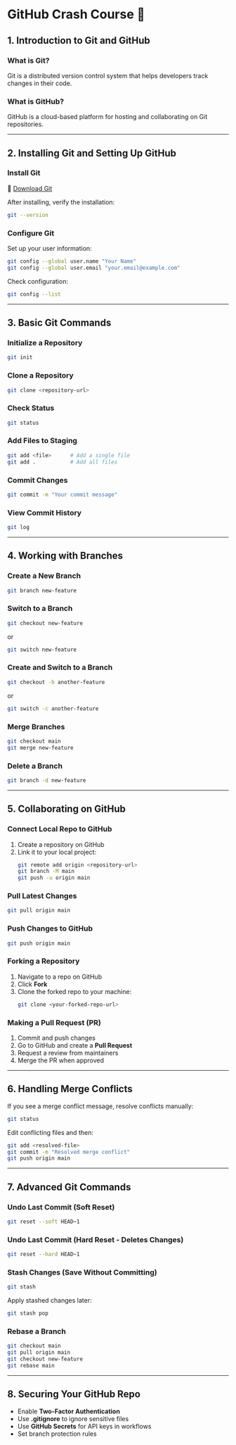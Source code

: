 # GitHub Crash Course 🚀

## **1. Introduction to Git and GitHub**

### **What is Git?**

Git is a distributed version control system that helps developers track changes in their code.

### **What is GitHub?**

GitHub is a cloud-based platform for hosting and collaborating on Git repositories.

---

## **2. Installing Git and Setting Up GitHub**

### **Install Git**

🔗 [Download Git](https://git-scm.com/downloads)

After installing, verify the installation:

```sh
git --version
```

### **Configure Git**

Set up your user information:

```sh
git config --global user.name "Your Name"
git config --global user.email "your.email@example.com"
```

Check configuration:

```sh
git config --list
```

---

## **3. Basic Git Commands**

### **Initialize a Repository**

```sh
git init
```

### **Clone a Repository**

```sh
git clone <repository-url>
```

### **Check Status**

```sh
git status
```

### **Add Files to Staging**

```sh
git add <file>      # Add a single file
git add .           # Add all files
```

### **Commit Changes**

```sh
git commit -m "Your commit message"
```

### **View Commit History**

```sh
git log
```

---

## **4. Working with Branches**

### **Create a New Branch**

```sh
git branch new-feature
```

### **Switch to a Branch**

```sh
git checkout new-feature
```

or

```sh
git switch new-feature
```

### **Create and Switch to a Branch**

```sh
git checkout -b another-feature
```

or

```sh
git switch -c another-feature
```

### **Merge Branches**

```sh
git checkout main
git merge new-feature
```

### **Delete a Branch**

```sh
git branch -d new-feature
```

---

## **5. Collaborating on GitHub**

### **Connect Local Repo to GitHub**

1. Create a repository on GitHub
2. Link it to your local project:
   ```sh
   git remote add origin <repository-url>
   git branch -M main
   git push -u origin main
   ```

### **Pull Latest Changes**

```sh
git pull origin main
```

### **Push Changes to GitHub**

```sh
git push origin main
```

### **Forking a Repository**

1. Navigate to a repo on GitHub
2. Click **Fork**
3. Clone the forked repo to your machine:
   ```sh
   git clone <your-forked-repo-url>
   ```

### **Making a Pull Request (PR)**

1. Commit and push changes
2. Go to GitHub and create a **Pull Request**
3. Request a review from maintainers
4. Merge the PR when approved

---

## **6. Handling Merge Conflicts**

If you see a merge conflict message, resolve conflicts manually:

```sh
git status
```

Edit conflicting files and then:

```sh
git add <resolved-file>
git commit -m "Resolved merge conflict"
git push origin main
```

---

## **7. Advanced Git Commands**

### **Undo Last Commit (Soft Reset)**

```sh
git reset --soft HEAD~1
```

### **Undo Last Commit (Hard Reset - Deletes Changes)**

```sh
git reset --hard HEAD~1
```

### **Stash Changes (Save Without Committing)**

```sh
git stash
```

Apply stashed changes later:

```sh
git stash pop
```

### **Rebase a Branch**

```sh
git checkout main
git pull origin main
git checkout new-feature
git rebase main
```

---

## **8. Securing Your GitHub Repo**

- Enable **Two-Factor Authentication**
- Use **.gitignore** to ignore sensitive files
- Use **GitHub Secrets** for API keys in workflows
- Set branch protection rules

